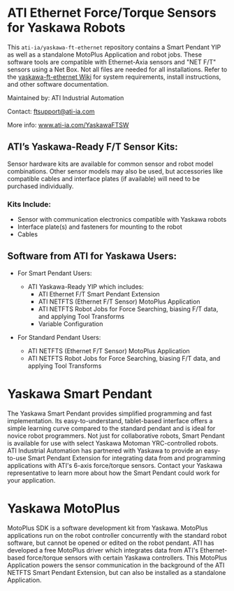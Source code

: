# ATI Ethernet Force/Torque Sensors for Yaskawa Robots
This `ati-ia/yaskawa-ft-ethernet` repository contains a Smart Pendant YIP as well as a standalone MotoPlus Application and robot jobs. These software tools are compatible with Ethernet-Axia sensors and "NET F/T" sensors using a Net Box.  Not all files are needed for all installations. Refer to the [yaskawa-ft-ethernet Wiki](https://github.com/ati-ia/yaskawa-ft-ethernet/wiki) for system requirements, install instructions, and other software documentation.

Maintained by: ATI Industrial Automation

Contact: ftsupport@ati-ia.com

More info: www.ati-ia.com/YaskawaFTSW 

## ATI’s Yaskawa-Ready F/T Sensor Kits:
Sensor hardware kits are available for common sensor and robot model combinations. Other sensor models may also be used, but accessories like compatible cables and interface plates (if available) will need to be purchased individually.
### Kits Include:
  - Sensor with communication electronics compatible with Yaskawa robots
  - Interface plate(s) and fasteners for mounting to the robot
  - Cables
## Software from ATI for Yaskawa Users:
  - For Smart Pendant Users:
    - ATI Yaskawa-Ready YIP which includes:
      - ATI Ethernet F/T Smart Pendant Extension
      - ATI NETFTS (Ethernet F/T Sensor) MotoPlus Application
      - ATI NETFTS Robot Jobs for Force Searching, biasing F/T data, and applying Tool Transforms
      - Variable Configuration

  - For Standard Pendant Users:
    - ATI NETFTS (Ethernet F/T Sensor) MotoPlus Application
    - ATI NETFTS Robot Jobs for Force Searching, biasing F/T data, and applying Tool Transforms

# Yaskawa Smart Pendant
The Yaskawa Smart Pendant provides simplified programming and fast implementation. Its easy-to-understand, tablet-based interface offers a simple learning curve compared to the standard pendant and is ideal for novice robot programmers. Not just for collaborative robots, Smart Pendant is available for use with select Yaskawa Motoman YRC-controlled robots. ATI Industrial Automation has partnered with Yaskawa to provide an easy-to-use Smart Pendant Extension for integrating data from and programming applications with ATI's 6-axis force/torque sensors. Contact your Yaskawa representative to learn more about how the Smart Pendant could work for your application.

# Yaskawa MotoPlus
MotoPlus SDK is a software development kit from Yaskawa. MotoPlus applications run on the robot controller concurrently with the standard robot software, but cannot be opened or edited on the robot pendant. ATI has developed a free MotoPlus driver which integrates data from ATI's Ethernet-based force/torque sensors with certain Yaskawa controllers. This MotoPlus Application powers the sensor communication in the background of the ATI NETFTS Smart Pendant Extension, but can also be installed as a standalone Application.
